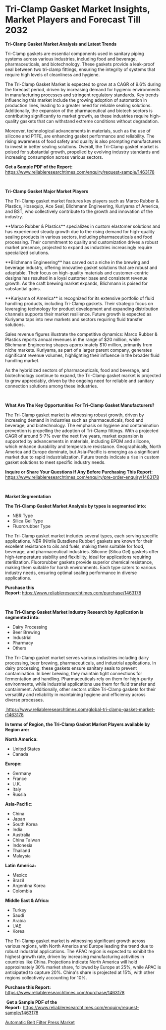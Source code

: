 <p><h1>Tri-Clamp Gasket Market Insights, Market Players and Forecast Till 2032</h1></p><p><strong>Tri-Clamp Gasket Market Analysis and Latest Trends</strong></p>
<p><p>Tri-Clamp gaskets are essential components used in sanitary piping systems across various industries, including food and beverage, pharmaceuticals, and biotechnology. These gaskets provide a leak-proof seal between two tri-clamp fittings, ensuring the integrity of systems that require high levels of cleanliness and hygiene.</p><p>The Tri-Clamp Gasket Market is expected to grow at a CAGR of 9.6% during the forecast period, driven by increasing demand for hygienic environments in manufacturing processes and stringent regulatory standards. Key trends influencing this market include the growing adoption of automation in production lines, leading to a greater need for reliable sealing solutions. Additionally, the expansion of the pharmaceutical and biotech sectors is contributing significantly to market growth, as these industries require high-quality gaskets that can withstand extreme conditions without degradation.</p><p>Moreover, technological advancements in materials, such as the use of silicone and PTFE, are enhancing gasket performance and reliability. The rising awareness of food safety and quality is also prompting manufacturers to invest in better sealing solutions. Overall, the Tri-Clamp gasket market is poised for substantial growth, propelled by evolving industry standards and increasing consumption across various sectors.</p></p>
<p><strong>Get a Sample PDF of the Report:&nbsp;</strong> <a href="https://www.reliableresearchtimes.com/enquiry/request-sample/1463178?utm_campaign=3059&utm_medium=2&utm_source=Github&utm_content=ia&utm_term=12042025&utm_id=tri-clamp-gasket">https://www.reliableresearchtimes.com/enquiry/request-sample/1463178</a></p>
<p>&nbsp;</p>
<p><strong>Tri-Clamp Gasket Major Market Players</strong></p>
<p><p>The Tri-Clamp gasket market features key players such as Marco Rubber & Plastics, Hosequip, Ace Seal, Blichmann Engineering, Kuriyama of America, and BST, who collectively contribute to the growth and innovation of the industry.</p><p>**Marco Rubber & Plastics** specializes in custom elastomer solutions and has experienced steady growth due to the rising demand for high-quality sealing products in various sectors, including pharmaceuticals and food processing. Their commitment to quality and customization drives a robust market presence, projected to expand as industries increasingly require specialized solutions.</p><p>**Blichmann Engineering** has carved out a niche in the brewing and beverage industry, offering innovative gasket solutions that are robust and adaptable. Their focus on high-quality materials and customer-centric designs has resulted in a loyal customer base and consistent revenue growth. As the craft brewing market expands, Blichmann is poised for substantial gains.</p><p>**Kuriyama of America** is recognized for its extensive portfolio of fluid handling products, including Tri-Clamp gaskets. Their strategic focus on leveraging technology for product development and expanding distribution channels supports their market resilience. Future growth is expected as Kuriyama taps into new markets and sectors requiring fluid transfer solutions.</p><p>Sales revenue figures illustrate the competitive dynamics: Marco Rubber & Plastics reports annual revenues in the range of $20 million, while Blichmann Engineering shapes approximately $10 million, primarily from niche markets. Kuriyama, as part of a larger parent company, generates significant revenue volumes, highlighting their influence in the broader fluid handling market.</p><p>As the hybridized sectors of pharmaceuticals, food and beverage, and biotechnology continue to expand, the Tri-Clamp gasket market is projected to grow appreciably, driven by the ongoing need for reliable and sanitary connection solutions among these industries.</p></p>
<p>&nbsp;</p>
<p><strong>What Are The Key Opportunities For Tri-Clamp Gasket Manufacturers?</strong></p>
<p><p>The Tri-Clamp gasket market is witnessing robust growth, driven by increasing demand in industries such as pharmaceuticals, food and beverage, and biotechnology. The emphasis on hygiene and contamination prevention is propelling the adoption of Tri-Clamp fittings. With a projected CAGR of around 5-7% over the next five years, market expansion is supported by advancements in materials, including EPDM and silicone, which enhance durability and temperature resistance. Geographically, North America and Europe dominate, but Asia-Pacific is emerging as a significant market due to rapid industrialization. Future trends indicate a rise in custom gasket solutions to meet specific industry needs.</p></p>
<p><strong>Inquire or Share Your Questions If Any Before Purchasing This Report:</strong> <a href="https://www.reliableresearchtimes.com/enquiry/pre-order-enquiry/1463178?utm_campaign=3059&utm_medium=2&utm_source=Github&utm_content=ia&utm_term=12042025&utm_id=tri-clamp-gasket">https://www.reliableresearchtimes.com/enquiry/pre-order-enquiry/1463178</a></p>
<p>&nbsp;</p>
<p><strong>Market Segmentation</strong></p>
<p><strong>The Tri-Clamp Gasket Market Analysis by types is segmented into:</strong></p>
<p><ul><li>NBR Type</li><li>Silica Gel Type</li><li>Fluororubber Type</li></ul></p>
<p><p>The Tri-Clamp gasket market includes several types, each serving specific applications. NBR (Nitrile Butadiene Rubber) gaskets are known for their excellent resistance to oils and fuels, making them suitable for food, beverage, and pharmaceutical industries. Silicone (Silica Gel) gaskets offer high-temperature stability and flexibility, ideal for applications requiring sterilization. Fluororubber gaskets provide superior chemical resistance, making them suitable for harsh environments. Each type caters to various industry needs, ensuring optimal sealing performance in diverse applications.</p></p>
<p><strong>Purchase this Report:&nbsp;</strong><a href="https://www.reliableresearchtimes.com/purchase/1463178?utm_campaign=3059&utm_medium=2&utm_source=Github&utm_content=ia&utm_term=12042025&utm_id=tri-clamp-gasket">https://www.reliableresearchtimes.com/purchase/1463178</a></p>
<p>&nbsp;</p>
<p><strong>The Tri-Clamp Gasket Market Industry Research by Application is segmented into:</strong></p>
<p><ul><li>Dairy Processing</li><li>Beer Brewing</li><li>Industrial</li><li>Pharmacy</li><li>Others</li></ul></p>
<p><p>The Tri-Clamp gasket market serves various industries including dairy processing, beer brewing, pharmaceuticals, and industrial applications. In dairy processing, these gaskets ensure sanitary seals to prevent contamination. In beer brewing, they maintain tight connections for fermentation and handling. Pharmaceuticals rely on them for high-purity environments, while industrial applications use them for fluid transfer and containment. Additionally, other sectors utilize Tri-Clamp gaskets for their versatility and reliability in maintaining hygiene and efficiency across diverse processes.</p></p>
<p><a href="https://www.reliableresearchtimes.com/global-tri-clamp-gasket-market-r1463178?utm_campaign=3059&utm_medium=2&utm_source=Github&utm_content=ia&utm_term=12042025&utm_id=tri-clamp-gasket">&nbsp;https://www.reliableresearchtimes.com/global-tri-clamp-gasket-market-r1463178</a></p>
<p><strong>In terms of Region, the Tri-Clamp Gasket Market Players available by Region are:</strong></p>
<p>
    <p> <strong> North America: </strong>
        <ul>
            <li>United States</li>
            <li>Canada</li>
        </ul>
        </p> 
    <p> <strong> Europe: </strong>
        <ul>
            <li>Germany</li>
            <li>France</li>
            <li>U.K.</li>
            <li>Italy</li>
            <li>Russia</li>
        </ul>
        </p> 
    <p> <strong> Asia-Pacific: </strong>
        <ul>
            <li>China</li>
            <li>Japan</li>
            <li>South Korea</li>
            <li>India</li>
            <li>Australia</li>
            <li>China Taiwan</li>
            <li>Indonesia</li>
            <li>Thailand</li>
            <li>Malaysia</li>
        </ul>
        </p> 
    <p> <strong> Latin America: </strong>
        <ul>
            <li>Mexico</li>
            <li>Brazil</li>
            <li>Argentina Korea</li>
            <li>Colombia</li>
        </ul>
        </p> 
    <p> <strong> Middle East & Africa: </strong>
        <ul>
            <li>Turkey</li>
            <li>Saudi</li>
            <li>Arabia</li>
            <li>UAE</li>
            <li>Korea</li>
        </ul>
    </p>
    </p>
<p><p>The Tri-Clamp gasket market is witnessing significant growth across various regions, with North America and Europe leading the trend due to robust industrial applications. The APAC region is expected to exhibit the highest growth rate, driven by increasing manufacturing activities in countries like China. Projections indicate North America will hold approximately 30% market share, followed by Europe at 25%, while APAC is anticipated to capture 20%. China's share is projected at 15%, with other regions collectively accounting for 10%.</p></p>
<p><strong>Purchase this Report: </strong><a href="https://www.reliableresearchtimes.com/purchase/1463178?utm_campaign=3059&utm_medium=2&utm_source=Github&utm_content=ia&utm_term=12042025&utm_id=tri-clamp-gasket">https://www.reliableresearchtimes.com/purchase/1463178</a></p>
<p>&nbsp;<strong>Get a Sample PDF of the Report:&nbsp;&nbsp;</strong><a href="https://www.reliableresearchtimes.com/enquiry/request-sample/1463178?utm_campaign=3059&utm_medium=2&utm_source=Github&utm_content=ia&utm_term=12042025&utm_id=tri-clamp-gasket">https://www.reliableresearchtimes.com/enquiry/request-sample/1463178</a></p>
<p><strong></strong></p>
<p><p><a href="https://github.com/dekamrapinq1/Market-Research-Report-List-1/blob/main/automatic-belt-filter-press-market.md?utm_campaign=3059&utm_medium=2&utm_source=Github&utm_content=ia&utm_term=12042025&utm_id=tri-clamp-gasket">Automatic Belt Filter Press Market</a></p></p>